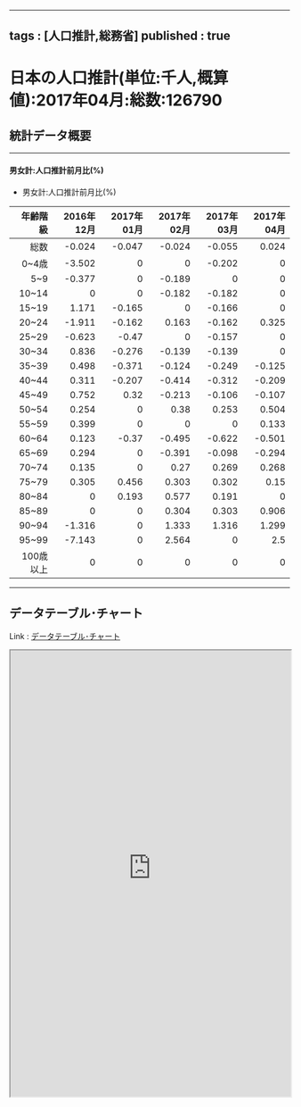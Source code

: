 
---
tags : [人口推計,総務省]
published : true
---

# 日本の人口推計(単位:千人,概算値):2017年04月:総数:126790

## 統計データ概要

***

#### 男女計:人口推計前月比(%)

- 男女計:人口推計前月比(%)

<table id = 'amcc' width = '100%'>
 <thead>
  <tr>
   <th style="text-align:right;"> 年齢階級 </th>
   <th style="text-align:right;"> 2016年12月 </th>
   <th style="text-align:right;"> 2017年01月 </th>
   <th style="text-align:right;"> 2017年02月 </th>
   <th style="text-align:right;"> 2017年03月 </th>
   <th style="text-align:right;"> 2017年04月 </th>
  </tr>
 </thead>
<tbody>
  <tr>
   <td style="text-align:right;"> 総数 </td>
   <td style="text-align:right;"> -0.024 </td>
   <td style="text-align:right;"> -0.047 </td>
   <td style="text-align:right;"> -0.024 </td>
   <td style="text-align:right;"> -0.055 </td>
   <td style="text-align:right;"> 0.024 </td>
  </tr>
  <tr>
   <td style="text-align:right;"> 0~4歳 </td>
   <td style="text-align:right;"> -3.502 </td>
   <td style="text-align:right;"> 0 </td>
   <td style="text-align:right;"> 0 </td>
   <td style="text-align:right;"> -0.202 </td>
   <td style="text-align:right;"> 0 </td>
  </tr>
  <tr>
   <td style="text-align:right;"> 5~9 </td>
   <td style="text-align:right;"> -0.377 </td>
   <td style="text-align:right;"> 0 </td>
   <td style="text-align:right;"> -0.189 </td>
   <td style="text-align:right;"> 0 </td>
   <td style="text-align:right;"> 0 </td>
  </tr>
  <tr>
   <td style="text-align:right;"> 10~14 </td>
   <td style="text-align:right;"> 0 </td>
   <td style="text-align:right;"> 0 </td>
   <td style="text-align:right;"> -0.182 </td>
   <td style="text-align:right;"> -0.182 </td>
   <td style="text-align:right;"> 0 </td>
  </tr>
  <tr>
   <td style="text-align:right;"> 15~19 </td>
   <td style="text-align:right;"> 1.171 </td>
   <td style="text-align:right;"> -0.165 </td>
   <td style="text-align:right;"> 0 </td>
   <td style="text-align:right;"> -0.166 </td>
   <td style="text-align:right;"> 0 </td>
  </tr>
  <tr>
   <td style="text-align:right;"> 20~24 </td>
   <td style="text-align:right;"> -1.911 </td>
   <td style="text-align:right;"> -0.162 </td>
   <td style="text-align:right;"> 0.163 </td>
   <td style="text-align:right;"> -0.162 </td>
   <td style="text-align:right;"> 0.325 </td>
  </tr>
  <tr>
   <td style="text-align:right;"> 25~29 </td>
   <td style="text-align:right;"> -0.623 </td>
   <td style="text-align:right;"> -0.47 </td>
   <td style="text-align:right;"> 0 </td>
   <td style="text-align:right;"> -0.157 </td>
   <td style="text-align:right;"> 0 </td>
  </tr>
  <tr>
   <td style="text-align:right;"> 30~34 </td>
   <td style="text-align:right;"> 0.836 </td>
   <td style="text-align:right;"> -0.276 </td>
   <td style="text-align:right;"> -0.139 </td>
   <td style="text-align:right;"> -0.139 </td>
   <td style="text-align:right;"> 0 </td>
  </tr>
  <tr>
   <td style="text-align:right;"> 35~39 </td>
   <td style="text-align:right;"> 0.498 </td>
   <td style="text-align:right;"> -0.371 </td>
   <td style="text-align:right;"> -0.124 </td>
   <td style="text-align:right;"> -0.249 </td>
   <td style="text-align:right;"> -0.125 </td>
  </tr>
  <tr>
   <td style="text-align:right;"> 40~44 </td>
   <td style="text-align:right;"> 0.311 </td>
   <td style="text-align:right;"> -0.207 </td>
   <td style="text-align:right;"> -0.414 </td>
   <td style="text-align:right;"> -0.312 </td>
   <td style="text-align:right;"> -0.209 </td>
  </tr>
  <tr>
   <td style="text-align:right;"> 45~49 </td>
   <td style="text-align:right;"> 0.752 </td>
   <td style="text-align:right;"> 0.32 </td>
   <td style="text-align:right;"> -0.213 </td>
   <td style="text-align:right;"> -0.106 </td>
   <td style="text-align:right;"> -0.107 </td>
  </tr>
  <tr>
   <td style="text-align:right;"> 50~54 </td>
   <td style="text-align:right;"> 0.254 </td>
   <td style="text-align:right;"> 0 </td>
   <td style="text-align:right;"> 0.38 </td>
   <td style="text-align:right;"> 0.253 </td>
   <td style="text-align:right;"> 0.504 </td>
  </tr>
  <tr>
   <td style="text-align:right;"> 55~59 </td>
   <td style="text-align:right;"> 0.399 </td>
   <td style="text-align:right;"> 0 </td>
   <td style="text-align:right;"> 0 </td>
   <td style="text-align:right;"> 0 </td>
   <td style="text-align:right;"> 0.133 </td>
  </tr>
  <tr>
   <td style="text-align:right;"> 60~64 </td>
   <td style="text-align:right;"> 0.123 </td>
   <td style="text-align:right;"> -0.37 </td>
   <td style="text-align:right;"> -0.495 </td>
   <td style="text-align:right;"> -0.622 </td>
   <td style="text-align:right;"> -0.501 </td>
  </tr>
  <tr>
   <td style="text-align:right;"> 65~69 </td>
   <td style="text-align:right;"> 0.294 </td>
   <td style="text-align:right;"> 0 </td>
   <td style="text-align:right;"> -0.391 </td>
   <td style="text-align:right;"> -0.098 </td>
   <td style="text-align:right;"> -0.294 </td>
  </tr>
  <tr>
   <td style="text-align:right;"> 70~74 </td>
   <td style="text-align:right;"> 0.135 </td>
   <td style="text-align:right;"> 0 </td>
   <td style="text-align:right;"> 0.27 </td>
   <td style="text-align:right;"> 0.269 </td>
   <td style="text-align:right;"> 0.268 </td>
  </tr>
  <tr>
   <td style="text-align:right;"> 75~79 </td>
   <td style="text-align:right;"> 0.305 </td>
   <td style="text-align:right;"> 0.456 </td>
   <td style="text-align:right;"> 0.303 </td>
   <td style="text-align:right;"> 0.302 </td>
   <td style="text-align:right;"> 0.15 </td>
  </tr>
  <tr>
   <td style="text-align:right;"> 80~84 </td>
   <td style="text-align:right;"> 0 </td>
   <td style="text-align:right;"> 0.193 </td>
   <td style="text-align:right;"> 0.577 </td>
   <td style="text-align:right;"> 0.191 </td>
   <td style="text-align:right;"> 0 </td>
  </tr>
  <tr>
   <td style="text-align:right;"> 85~89 </td>
   <td style="text-align:right;"> 0 </td>
   <td style="text-align:right;"> 0 </td>
   <td style="text-align:right;"> 0.304 </td>
   <td style="text-align:right;"> 0.303 </td>
   <td style="text-align:right;"> 0.906 </td>
  </tr>
  <tr>
   <td style="text-align:right;"> 90~94 </td>
   <td style="text-align:right;"> -1.316 </td>
   <td style="text-align:right;"> 0 </td>
   <td style="text-align:right;"> 1.333 </td>
   <td style="text-align:right;"> 1.316 </td>
   <td style="text-align:right;"> 1.299 </td>
  </tr>
  <tr>
   <td style="text-align:right;"> 95~99 </td>
   <td style="text-align:right;"> -7.143 </td>
   <td style="text-align:right;"> 0 </td>
   <td style="text-align:right;"> 2.564 </td>
   <td style="text-align:right;"> 0 </td>
   <td style="text-align:right;"> 2.5 </td>
  </tr>
  <tr>
   <td style="text-align:right;"> 100歳以上 </td>
   <td style="text-align:right;"> 0 </td>
   <td style="text-align:right;"> 0 </td>
   <td style="text-align:right;"> 0 </td>
   <td style="text-align:right;"> 0 </td>
   <td style="text-align:right;"> 0 </td>
  </tr>
</tbody>
</table>


***

## データテーブル･チャート

Link : [データテーブル･チャート](http://knowledgevault.saecanet.com/charts/am-consulting.co.jp-DemographicForecastProvisional.html)

<iframe src="http://knowledgevault.saecanet.com/charts/am-consulting.co.jp-DemographicForecastProvisional.html" width="100%" height="800px"></iframe>